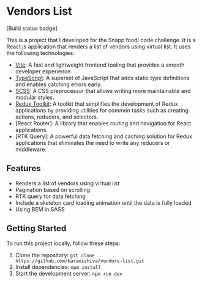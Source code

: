 # Vendors List

[Build status badge]

This is a project that I developed for the Snapp food! code challenge. It is a React.js application that renders a list of vendors using virtual list. It uses the following technologies:

- [Vite](https://www.freecodecamp.org/news/how-to-write-a-good-readme-file/): A fast and lightweight frontend tooling that provides a smooth developer experience.
- [TypeScript](https://github.com/lucas-mancini/react-app-readme-example): A superset of JavaScript that adds static type definitions and enables catching errors early.
- [SCSS](https://github.com/facebook/react/blob/main/README.md): A CSS preprocessor that allows writing more maintainable and modular styles.
- [Redux Toolkit](http://my-app.com): A toolkit that simplifies the development of Redux applications by providing utilities for common tasks such as creating actions, reducers, and selectors.
- [React Router]: A library that enables routing and navigation for React applications.
- [RTK Query]: A powerful data fetching and caching solution for Redux applications that eliminates the need to write any reducers or middleware.

## Features

- Renders a list of vendors using virtual list
- Pagination based on scrolling
- RTK query for data fetching
- Include a skeleton card loading animation until the data is fully loaded
- Using BEM in SASS

## Getting Started

To run this project locally, follow these steps:

1. Clone the repository: `git clone https://github.com/karimishiva/vendors-list.git`
2. Install dependencies: `npm install`
3. Start the development server: `npm run dev`
